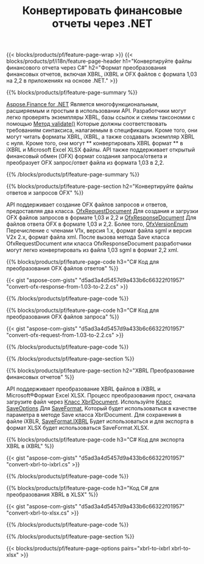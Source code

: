 ﻿---
title: Конвертировать финансовые отчеты через .NET
url: /ru/net/conversion/
description:  Код C# для преобразования финансовых отчетов в файлах XBRL, iXBRL и OFX через библиотеку .NET.
---
{{< blocks/products/pf/feature-page-wrap >}}
{{< blocks/products/pf/i18n/feature-page-header h1="Конвертируйте файлы финансового отчета через C#" h2="Формат преобразования финансовых отчетов, включая XBRL, iXBRL и OFX файлов с формата 1,03 на 2,2 в приложениях на основе .NET." >}}

{{% blocks/products/pf/feature-page-summary %}}

[Aspose.Finance for .NET](https://products.aspose.com/finance/net/) Является многофункциональным, расширяемым и простым в использовании API. Разработчики могут легко проверять экземпляры XBRL, базы ссылок и схемы таксономии с помощью [Метод validate()](https://apireference.aspose.com/finance/net/aspose.finance.xbrl/xbrlinstance/methods/validate) Которые должны соответствовать требованиям синтаксиса, налагаемым в спецификации. Кроме того, они могут читать форматы XBRL, iXBRL, а также создавать экземпляр XBRL с нуля. Кроме того, они могут ** конвертировать XBRL формат ** в iXBRL и Microsoft Excel XLSX файлы. API также поддерживает открытый финансовый обмен (OFX) формат создания запроса/ответа и преобразует OFX запрос/ответ файла из формата 1,03 в 2,2.

{{% /blocks/products/pf/feature-page-summary %}}

{{% blocks/products/pf/feature-page-section h2="Конвертируйте файлы ответов и запросов OFX" %}}

API поддерживает создание OFX файлов запросов и ответов, предоставляя два класса. [OfxRequestDocument](https://apireference.aspose.com/finance/net/aspose.finance.ofx/ofxrequestdocument) Для создания и загрузки OFX файлов запросов в формате 1,03 и 2,2 и [OfxResponseDocument](https://apireference.aspose.com/finance/net/aspose.finance.ofx/ofxresponsedocument) Для файлов ответа OFX в формате 1,03 и 2,2. Более того, [OfxVersionEnum](https://apireference.aspose.com/finance/net/aspose.finance.ofx/ofxversionenum) Перечисление с членами V1x, версия 1.x, формат файла sgml и версия V2x 2.x, формат файла xml. После вызова метода Save класса OfxRequestDocument или класса OfxResponseDocument разработчики могут легко конвертировать из файла 1,03 sgml в формат 2,2 xml.


{{% blocks/products/pf/feature-page-code h3="C# Код для преобразования OFX файлов ответов" %}}

{{< gist "aspose-com-gists" "d5ad3a4d5457d9a433b6c66322f01957" "convert-ofx-response-from-1.03-to-2.2.cs" >}} 

{{% /blocks/products/pf/feature-page-code %}}

{{% blocks/products/pf/feature-page-code h3="C# Код для преобразования OFX файлов запроса" %}}

{{< gist "aspose-com-gists" "d5ad3a4d5457d9a433b6c66322f01957" "convert-ofx-request-from-1.03-to-2.2.cs" >}} 

{{% /blocks/products/pf/feature-page-code %}}

{{% /blocks/products/pf/feature-page-section %}}

{{% blocks/products/pf/feature-page-section h2="XBRL Преобразование финансовых отчетов" %}}

API поддерживает преобразование XBRL файлов в iXBRL и Microsoft®Формат Excel XLSX. Процесс преобразования прост, сначала загрузите файл через [Класс XbrlDocument](https://apireference.aspose.com/finance/net/aspose.finance.xbrl/xbrldocument). Используйте [Класс SaveOptions](https://apireference.aspose.com/finance/net/aspose.finance.xbrl/saveoptions) Для [SaveFormat](https://apireference.aspose.com/finance/net/aspose.finance.xbrl/saveoptions/properties/saveformat), Который будет использоваться в качестве параметра в методе Save класса XbrlDocument. Для сохранения в файле iXBLR, [SaveFormat.IXBRL](https://apireference.aspose.com/finance/net/aspose.finance.xbrl/saveformat) Будет использоваться и для экспорта в формат XLSX будет использоваться SaveFormat.XLSX.

{{% blocks/products/pf/feature-page-code h3="C# Код для экспорта XBRL в iXBRL" %}}

{{< gist "aspose-com-gists" "d5ad3a4d5457d9a433b6c66322f01957" "convert-xbrl-to-ixbrl.cs" >}} 

{{% /blocks/products/pf/feature-page-code %}}

{{% blocks/products/pf/feature-page-code h3="Код C# для преобразования XBRL в XLSX" %}}

{{< gist "aspose-com-gists" "d5ad3a4d5457d9a433b6c66322f01957" "convert-xbrl-to-xlsx.cs" >}} 

{{% /blocks/products/pf/feature-page-code %}}

{{% /blocks/products/pf/feature-page-section %}}

{{< blocks/products/pf/feature-page-options pairs="xbrl-to-ixbrl xbrl-to-xlsx" >}}